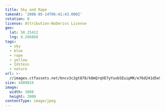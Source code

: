 ```yaml
---
title: Sky and Rape
takenAt: '2008-05-14T06:41:43.000Z'
rotation: 0
license: Attribution-NoDerivs License
geo:
  lat: 50.25412
  lng: 8.266868
tags:
  - sky
  - blue
  - rape
  - yellow
  - Idstein
  - nature
url: >-
  //images.ctfassets.net/bncv3c2gt878/k8mQrqVE7yYuxbSEuipMK/e76d241d5e927312d653383b0000eee9/sky-and-rape_4343890166_o
size: 4409824
image:
  width: 3008
  height: 2000
contentType: image/jpeg
---
```


